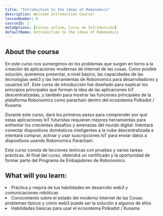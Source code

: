 ```yaml
---
title: "Introduction to the ideas of Robonomics"
description: Welcome Introduction Course!
lessonNumber: 0
courseID: 1
metaOptions: [Cursos online, Curso de Introducción]
defaultName: Introduction to the ideas of Robonomics
---
```


## About the course

En este curso nos sumergimos en los problemas que surgen en torno a la creación de aplicaciones modernas de Internet de las cosas. Como posible solución, queremos presentar, a nivel básico, las capacidades de las tecnologías web3 y las herramientas de Robonomics para desarrolladores y usuarios IoT. Este curso de introducción fué diseñado para explicar los principios principales que forman la idea de las aplicaciones IoT descentralizadas, y también para mostrar las funciones principales de la plataforma Robonomics como parachain dentro del ecosistema Polkadot / Kusama.

Durante este curso, dará los primeros pasos para comprender por qué estas aplicaciones IoT futuristas requieren mejores herramientas para enfrentar los crecientes desafíos y amenazas del mundo digital. Intentará conectar dispositivos domésticos inteligentes a la nube descentralizada e intentará comprar, activar y usar suscripciones IoT para enviar datos a dispositivos usando Robonomics Parachain.

Este curso consta de lecciones teóricas con pruebas y varias tareas prácticas. Al final del curso, obtendrá un certificado y la oportunidad de formar parte del Programa de Embajadores de Robonomics.


## What will you learn:

<List type="plus">
  <li>
    Práctica y mejora de tus habilidades en desarrollo web3 y comunicaciones robóticas
  </li>
  <li>
    Conocimiento sobre el estado del moderno Internet de las Cosas: problemas típicos y cómo web3 puede ser la solución a algunos de ellos
  </li>
   <li>
    Habilidades básicas para usar el ecosistema Polkadot / Kusama
  </li>
</List>